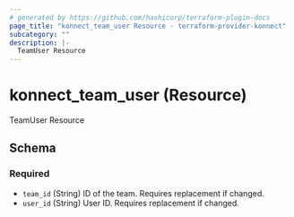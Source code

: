 ```yaml
---
# generated by https://github.com/hashicorp/terraform-plugin-docs
page_title: "konnect_team_user Resource - terraform-provider-konnect"
subcategory: ""
description: |-
  TeamUser Resource
---
```


# konnect_team_user (Resource)

TeamUser Resource



<!-- schema generated by tfplugindocs -->
## Schema

### Required

- `team_id` (String) ID of the team. Requires replacement if changed.
- `user_id` (String) User ID. Requires replacement if changed.


